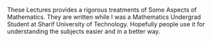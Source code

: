 These Lectures provides a rigorous treatments of Some Aspects of Mathematics.
They are written while I was a Mathematics Undergrad Student at Sharif University of Technology.
Hopefully people use it for understanding the subjects easier and in a better way.


